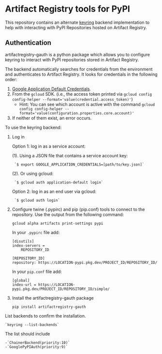 # Artifact Registry tools for PyPI
This repository contains an alternate [keyring](https://pypi.python.org/pypi/keyring) backend implementation to help with interacting with PyPI Repositories hosted on Artifact Registry.

## Authentication
artifactregistry-gauth is a python package which allows you to configure keyring to interact with PyPI repositories stored in Artifact Registry.

The backend automatically searches for credentials from the environment and authenticates to Artifact Registry. It looks for credentials in the following order:

1. [Google Application Default Credentials](https://developers.google.com/accounts/docs/application-default-credentials).
2. From the `gcloud` SDK. (i.e., the access token printed via `gcloud config config-helper --format='value(credential.access_token)'`)
    * Hint: You can see which account is active with the command `gcloud config config-helper --format='value(configuration.properties.core.account)'`
3. If neither of them exist, an error occurs.

To use the keyring backend:

1. Log in

	Option 1: log in as a service account:

	(1). Using a JSON file that contains a service account key:

		`$ export GOOGLE_APPLICATION_CREDENTIALS=[path/to/key.json]`

	(2). Or using gcloud:

		`$ gcloud auth application-default login`

	Option 2: log in as an end user via gcloud:

		`$ gcloud auth login`

2. Configure twine (.pypirc) and pip (pip.conf) tools to connect to the repository. Use the output from the following command:

	`gcloud alpha artifacts print-settings pypi`

	In your `.pypirc` file add:

	```
	[disutils]
	index-servers =
		REPOSITORY_ID

	[REPOSITORY_ID]
	repository: https://LOCATION-pypi.pkg.dev/PROJECT_ID/REPOSITORY_ID/
	```

	In your `pip.conf` file add:

	```
	[global]
	index-url = https://LOCATION-pypi.pkg.dev/PROJECT_ID/REPOSITORY_ID/simple/
	```
3. Install the artifactregistry-gauth package

	`pip install artifactregistry-gauth`

  List backends to confirm the installation.

  	`keyring --list-backends`

  The list should include

  	-`ChainerBackend(priority:10)`
  	-`GooglePyPIAuth(priority:9)`
